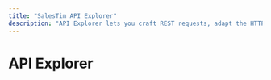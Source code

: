 ```yaml
---
title: "SalesTim API Explorer"
description: "API Explorer lets you craft REST requests, adapt the HTTP request headers, and see the data responses."
---
```

# API Explorer

<Authentication />

<SwaggerViewer openApiFileUrl="https://developers.salestim.com/api/definitions/v1.0/open-api/apiDefinition.swagger.yaml"/>
